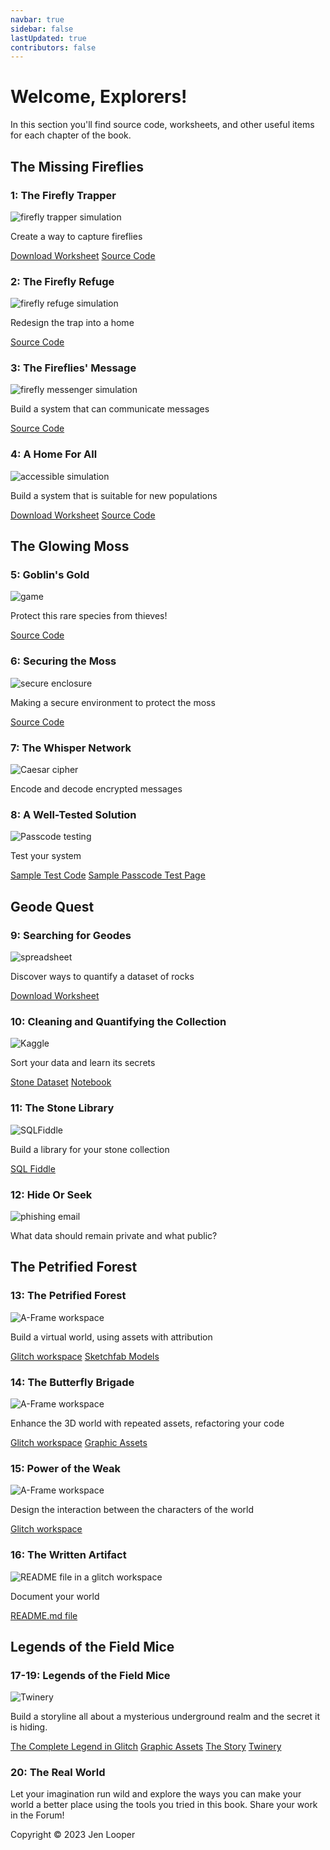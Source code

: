```yaml
---
navbar: true
sidebar: false
lastUpdated: true
contributors: false
---
```


<div class="home">
<h1 class="page-inner-title">Welcome, Explorers!</h1>
<p>In this section you'll find source code, worksheets, and other useful items for each chapter of the book.</p>
<h2>The Missing Fireflies</h2>
      <div class="grid-cards">
      <article>
        <div class="text">
          <div class="grid-cards">
            <h3>1: The Firefly Trapper</h3>
            <img class="homeImage" alt="firefly trapper simulation" :src="$withBase('./assets/ch1.png')"/>
            <p>Create a way to capture fireflies</p>
          </div>
          <div class="footer">
            <a class="links" href="./assets/ch1-worksheet.pdf">Download Worksheet</a>
            <a class="links" href="https://github.com/CS4Kids/CS4Kids-Firefly-Trapper">Source Code</a>
          </div>
        </div>
      </article>
      <article>
        <div class="text">
        <div class="grid-cards">
          <h3>2: The Firefly Refuge</h3>
          <img class="homeImage" alt="firefly refuge simulation" :src="$withBase('./assets/ch2.png')"/>
            <p>Redesign the trap into a home</p>
          </div>
          <div class="footer">
          <a class="links" href="https://github.com/CS4Kids/CS4Kids-Firefly-Refuge">Source Code</a>
          </div>
        </div>
      </article>
      <article>
        <div class="text">
          <div class="grid-cards">
            <h3>3: The Fireflies' Message</h3>
            <img class="homeImage"  alt="firefly messenger simulation" :src="$withBase('./assets/ch3.png')"/>
            <p>Build a system that can communicate messages</p>
          </div>
          <div class="footer">
          <a class="links" href="https://github.com/CS4Kids/CS4Kids-Firefly-Refuge-Messenger">Source Code</a>
          </div>
        </div>
      </article>
      <article>
        <div class="text">
          <div class="grid-cards">
            <h3>4: A Home For All</h3>
            <img class="homeImage"  alt="accessible simulation" :src="$withBase('./assets/ch4.png')"/>
            <p>Build a system that is suitable for new populations</p>
          </div>
          <div class="footer">
          <a class="links" href="./assets/ch4-worksheet.pdf">Download Worksheet</a>
          <a class="links" href="https://github.com/CS4Kids/CS4Kids-Accessible-Refuge">Source Code</a>
          </div>
        </div>
      </article>
      </div>
      <h2>The Glowing Moss</h2>
      <div class="grid-cards">
      <article>
        <div class="text">
          <div class="grid-cards">
            <h3>5: Goblin's Gold</h3>
            <img class="homeImage"  alt="game" :src="$withBase('./assets/ch5.png')"/>
            <p>Protect this rare species from thieves!</p>
          </div>
          <div class="footer">
            <a class="links" href="https://arcade.makecode.com/S83643-98625-32423-18143">Source Code</a>
          </div>
        </div>
      </article>
      <article>
        <div class="text">
          <div class="grid-cards">
            <h3>6: Securing the Moss</h3>
            <img class="homeImage"  alt="secure enclosure" :src="$withBase('./assets/ch6.png')"/>
            <p>Making a secure environment to protect the moss</p>
          </div>
          <div class="footer">
          <a class="links" href="https://makecode.com/_RsoWUVcgHAi0">Source Code</a>
          </div>
        </div>
      </article>
      <article>
        <div class="text">
          <h3>7: The Whisper Network</h3>
          <img class="homeImage"  alt="Caesar cipher" :src="$withBase('./assets/ch7.png')"/>
          <p>Encode and decode encrypted messages</p>
        </div>
      </article>
      <article>
        <div class="text">
        <div class="grid-cards">
            <h3>8: A Well-Tested Solution</h3>
            <img class="homeImage"  alt="Passcode testing" :src="$withBase('./assets/ch8.png')"/>
            <p>Test your system</p>
          </div>
          <div class="footer">
             <a class="links" href="https://github.com/CS4Kids/Sample-Test">Sample 
          Test Code</a>
           <a class="links" href="https://cs4kids.club/passcode.html">Sample 
          Passcode Test Page</a>
          </div> 
        </div>
      </article>
    </div>
    <h2>Geode Quest</h2>
    <div class="grid-cards">
      <article>
       <div class="text">
        <div class="grid-cards">
            <h3>9: Searching for Geodes</h3>
            <img class="homeImage"  alt="spreadsheet" :src="$withBase('./assets/ch9.png')"/>
          <p>Discover ways to quantify a dataset of rocks</p>
          </div>
          <div class="footer">
             <a class="links" href="./assets/ch9-worksheet.pdf">Download Worksheet</a>
          </div> 
        </div>   
      </article>
      <article>
       <div class="text">
        <div class="grid-cards">
           <h3>10: Cleaning and Quantifying the Collection</h3>
            <img class="homeImage"  alt="Kaggle" :src="$withBase('./assets/ch10.png')"/>
          <p>Sort your data and learn its secrets</p>
          </div>
          <div class="footer">
             <a class="links" href="https://www.kaggle.com/datasets/jenlooper/polar-rocks">Stone Dataset</a>
             <a class="links" href="https://www.kaggle.com/code/jenlooper/rock-analysis">Notebook</a>
          </div>
        </div>   
      </article>
      <article>
       <div class="text">
        <div class="grid-cards">
            <h3>11: The Stone Library</h3>
            <img class="homeImage"  alt="SQLFiddle" :src="$withBase('./assets/ch11.png')"/>
          <p>Build a library for your stone collection</p>
          </div>
          <div class="footer">
             <a class="links" href="http://sqlfiddle.com/#!5/4532a/31/0">SQL Fiddle</a>
          </div> 
        </div>   
      </article>
      <article>
       <div class="text">
        <div class="grid-cards">
           <h3>12: Hide Or Seek</h3>
           <img class="homeImage"  alt="phishing email" :src="$withBase('./assets/ch12.png')"/>
          <p>What data should remain private and what public?</p>
          </div>
        </div>   
      </article>
    </div>
    <h2>The Petrified Forest</h2>
    <div class="grid-cards">
      <article>
       <div class="text">
        <div class="grid-cards">
          <h3>13: The Petrified Forest</h3>
            <img class="homeImage"  alt="A-Frame workspace" :src="$withBase('./assets/ch13.png')"/>
          <p>Build a virtual world, using assets with attribution</p>
          </div>
          <div class="footer">
             <a class="links" href="https://glitch.com/edit/#!/cs4kids-a-frame">Glitch workspace</a>
              <a class="links" href="https://github.com/CS4Kids/sketchfab-models">Sketchfab Models</a>
          </div> 
        </div>   
      </article>
      <article>
       <div class="text">
        <div class="grid-cards">
          <h3>14: The Butterfly Brigade</h3>
          <img class="homeImage"  alt="A-Frame workspace" :src="$withBase('./assets/ch14.png')"/>
          <p>Enhance the 3D world with repeated assets, refactoring your code</p>
          </div>
          <div class="footer">
              <a class="links" href="https://glitch.com/edit/#!/cs4kids-aframe-2">Glitch workspace</a>
               <a class="links" href="https://github.com/CS4Kids/graphic-assets">Graphic Assets</a>
          </div> 
        </div>   
      </article>
      <article>
       <div class="text">
        <div class="grid-cards">
          <h3>15: Power of the Weak</h3>
          <img class="homeImage"  alt="A-Frame workspace" :src="$withBase('./assets/ch15.png')"/>
          <p>Design the interaction between the characters of the world</p>
          </div>
          <div class="footer">
             <a class="links" href="https://glitch.com/edit/#!/cs4kids-aframe-3">Glitch workspace</a>
          </div> 
        </div>   
      </article>
       <article>
       <div class="text">
        <div class="grid-cards">
          <h3>16: The Written Artifact</h3>
          <img class="homeImage"  alt="README file in a glitch workspace" :src="$withBase('./assets/ch16.png')"/>
          <p>Document your world</p>
          </div>
          <div class="footer">
             <a class="links" href="https://glitch.com/edit/#!/cs4kids-aframe-3?path=README.md%3A1%3A0">README.md file</a>
          </div> 
        </div>   
      </article>
    </div>
  <h2>Legends of the Field Mice</h2>
    <div class="grid-cards">
      <article>
       <div class="text">
        <div class="grid-cards">
          <h3>17-19: Legends of the Field Mice</h3>
          <img class="homeImage"  alt="Twinery" :src="$withBase('./assets/ch17.png')"/>
          <p>Build a storyline all about a mysterious underground realm and the secret it is hiding.</p>
          </div>
             <a class="links" href="https://glitch.com/edit/#!/cs4kids-aframe-3?path=README.md%3A1%3A0">The Complete Legend in Glitch</a>
             <a class="links" href="https://github.com/CS4Kids/graphic-assets">Graphic Assets</a>
             <a class="links" href="https://fir-shell-ambulance.glitch.me/">The Story</a>
             <a class="links" href="https://twinery.org">Twinery</a>
        </div>   
      </article>
      <article>
        <div class="text">
          <h3>20: The Real World</h3>
          <p>Let your imagination run wild and explore the ways you can make your world a better place using the tools you tried in this book. Share your work in the Forum!</p>
        </div>
      </article>
    </div>
</div>
<div class="footer content-footer">Copyright © 2023 Jen Looper </div> 
